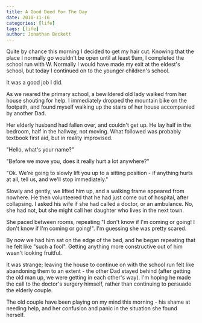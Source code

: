 ```yaml
---
title: A Good Deed For The Day
date: 2010-11-16
categories: [life]
tags: [life]
author: Jonathan Beckett
---
```


Quite by chance this morning I decided to get my hair cut. Knowing that the place I normally go wouldn't be open until at least 9am, I completed the school run with W. Normally I would have made my exit at the eldest's school, but today I continued on to the younger children's school.

It was a good job I did.

As we neared the primary school, a bewildered old lady walked from her house shouting for help. I immediately dropped the mountain bike on the footpath, and found myself walking up the stairs of her house accompanied by another Dad.

Her elderly husband had fallen over, and couldn't get up. He lay half in the bedroom, half in the hallway, not moving. What followed was probably textbook first aid, but in reality improvised.

"Hello, what's your name?"

"Before we move you, does it really hurt a lot anywhere?"

"Ok. We're going to slowly lift you up to a sitting position - if anything hurts at all, tell us, and we'll stop immediately."

Slowly and gently, we lifted him up, and a walking frame appeared from nowhere. He then volunteered that he had just come out of hospital, after collapsing. I asked his wife if she had called a doctor, or an ambulance. No, she had not, but she might call her daughter who lives in the next town.

She paced between rooms, repeating "I don't know if I'm coming or going! I don't know if I'm coming or going!". I'm guessing she was pretty scared.

By now we had him sat on the edge of the bed, and he began repeating that he felt like "such a fool". Getting anything more constructive out of him wasn't looking fruitful.

It was strange; leaving the house to continue on with the school run felt like abandoning them to an extent - the other Dad stayed behind (after getting the old man up, we were getting in each other's way). I'm hoping he made the call to the doctor's surgery himself, rather than continuing to persuade the elderly couple.

The old couple have been playing on my mind this morning - his shame at needing help, and her confusion and panic in the situation she found herself.